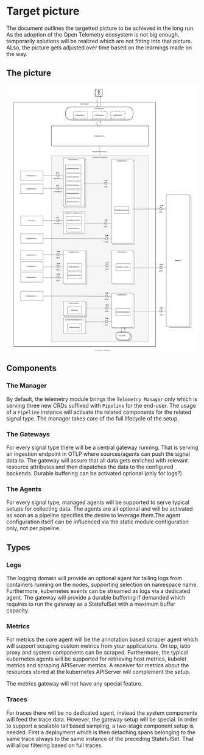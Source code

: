 # Target picture

The document outlines the targetted picture to be achieved in the long run. As the adoption of the Open Telemetry ecosystem is not big enough, temporarily solutions will be realized which are not fitting into that picture. ALso, the picture gets adjusted over time based on the learnings made on the way.

## The picture

![New Components](./assets/strategy-future-components.drawio.svg)

## Components
### The Manager

By default, the telemetry module brings the `Telemetry Manager` only which is serving three new CRDs suffixed with `Pipeline` for the end-user. The usage of a `Pipeline` instance will activate the related components for the related signal type. The manager takes care of the full lifecycle of the setup.

### The Gateways

For every signal type there will be a central gateway running. That is serving an ingestion endpoint in OTLP where sources/agents can push the signal data to. The gateway will assure that all data gets enriched with relevant resource attributes and then dispatches the data to the configured backends. Durable buffering can be activated optional (only for logs?).

### The Agents

For every signal type, managed agents will be supported to serve typical setups for collecting data. The agents are all optional and will be activated as soon as a pipeline specifies the desire to leverage them.The agent configuration itself can be influenced via the static module configuration only, not per pipeline.

## Types
### Logs

The logging domain will provide an optional agent for tailing logs from containers running on the nodes, supporting selection on namespace name. Furthermore, kubernetes events can be streamed as logs via a dedicated agent.
The gateway will provide a durable buffering if demanded which requires to run the gateway as a StatefulSet with a maximum buffer capacity.

### Metrics

For metrics the core agent will be the annotation based scraper agent which will support scraping custom metrics from your applications. On top, istio proxy and system components can be scraped.
Furthermore, the typical kubernetes agents will be supported for retrieving host metrics, kubelet metrics and scraping APIServer metrics. A receiver for metrics about the resources stored at the kubernetes APIServer will complement the setup.

The metrics gateway will not have any special feature.

### Traces

For traces there will be no dedicated agent, instead the system components will feed the trace data. However, the gateway setup will be special. In order to support a scalable tail based sampling, a two-stage component setup is needed. First a deployment which is then detaching spans belonging to the same trace always to the same instance of the preceding StatefulSet. That will allow filtering based on full traces.
